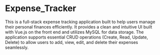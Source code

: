 # Expense_Tracker
 This is a full-stack expense tracking application built to help users manage their personal finances efficiently. It provides a clean and intuitive UI built with Vue.js on the front end and utilizes MySQL for data storage. The application supports essential CRUD operations (Create, Read, Update, Delete) to allow users to add, view, edit, and delete their expenses seamlessly.
